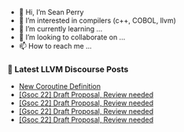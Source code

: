 - 👋 Hi, I’m Sean Perry
- 👀 I’m interested in compilers (c++, COBOL, llvm)
- 🌱 I’m currently learning ...
- 💞️ I’m looking to collaborate on ...
- 📫 How to reach me ...

<!---
s66perry/s66perry is a ✨ special ✨ repository because its `README.md` (this file) appears on your GitHub profile.
You can click the Preview link to take a look at your changes.
--->
### 📕 Latest LLVM Discourse Posts

<!-- DISCOURSE-LLVM:START -->
- [New Coroutine Definition](https://discourse.llvm.org/t/new-coroutine-definition/3652#post_16)
- [[Gsoc 22] Draft Proposal, Review needed](https://discourse.llvm.org/t/gsoc-22-draft-proposal-review-needed/61599#post_15)
- [[Gsoc 22] Draft Proposal, Review needed](https://discourse.llvm.org/t/gsoc-22-draft-proposal-review-needed/61599#post_14)
- [[Gsoc 22] Draft Proposal, Review needed](https://discourse.llvm.org/t/gsoc-22-draft-proposal-review-needed/61599#post_13)
- [[Gsoc 22] Draft Proposal, Review needed](https://discourse.llvm.org/t/gsoc-22-draft-proposal-review-needed/61599#post_12)
<!-- DISCOURSE-LLVM:END -->

